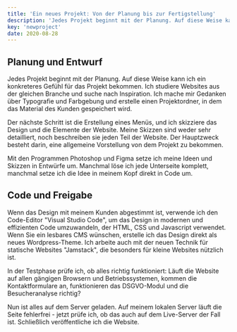```yaml
---
title: 'Ein neues Projekt: Von der Planung bis zur Fertigstellung'
description: 'Jedes Projekt beginnt mit der Planung. Auf diese Weise kann ich ein konkreteres Gefühl für das Projekt bekommen. Ich studiere Websites aus der gleichen Branche und suche nach Inspiration.'
key: 'newproject'
date: 2020-08-28
---
```


## Planung und Entwurf

Jedes Projekt beginnt mit der Planung. Auf diese Weise kann ich ein konkreteres Gefühl für das Projekt bekommen. Ich studiere Websites aus der gleichen Branche und suche nach Inspiration. Ich mache mir Gedanken über Typografie und Farbgebung und erstelle einen Projektordner, in dem das Material des Kunden gespeichert wird.

Der nächste Schritt ist die Erstellung eines Menüs, und ich skizziere das Design und die Elemente der Website. Meine Skizzen sind weder sehr detailliert, noch beschreiben sie jeden Teil der Website. Der Hauptzweck besteht darin, eine allgemeine Vorstellung von dem Projekt zu bekommen.

Mit den Programmen Photoshop und Figma setze ich meine Ideen und Skizzen in Entwürfe um. Manchmal löse ich jede Unterseite komplett, manchmal setze ich die Idee in meinem Kopf direkt in Code um.

## Code und Freigabe

Wenn das Design mit meinem Kunden abgestimmt ist, verwende ich den Code-Editor "Visual Studio Code", um das Design in modernen und effizienten Code umzuwandeln, der HTML, CSS und Javascript verwendet. Wenn Sie ein lesbares CMS wünschen, erstelle ich das Design direkt als neues Wordpress-Theme. Ich arbeite auch mit der neuen Technik für statische Websites "Jamstack", die besonders für kleine Websites nützlich ist.

In der Testphase prüfe ich, ob alles richtig funktioniert: Läuft die Website auf allen gängigen Browsern und Betriebssystemen, kommen die Kontaktformulare an, funktionieren das DSGVO-Modul und die Besucheranalyse richtig?

Nun ist alles auf dem Server geladen. Auf meinem lokalen Server läuft die Seite fehlerfrei - jetzt prüfe ich, ob das auch auf dem Live-Server der Fall ist. Schließlich veröffentliche ich die Website.
